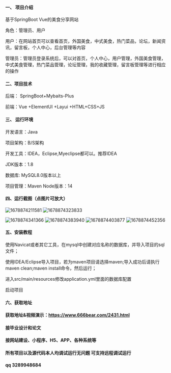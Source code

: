 #### 一、 项目介绍
基于SpringBoot Vue的美食分享网站

角色：管理员、用户

用户：在网站首页可以查看首页，外国美食，中式美食，热门菜品，论坛，新闻资讯，留言板，个人中心，后台管理等内容

管理员：管理员登录系统后，可以对首页，个人中心，用户管理，外国美食管理，中式美食管理，热门菜品管理，论坛管理，我的收藏管理，留言板管理等进行相应的操作

#### 二、项目技术
后端： SpringBoot+Mybaits-Plus

前端：Vue +ElementUI +Layui +HTML+CSS+JS

#### 三、 运行环境
开发语言：Java

项目架构：B/S架构

开发工具：IDEA，Eclipse,Myeclipse都可以。推荐IDEA

JDK版本：1.8

数据库: MySQL8.0版本以上

项目管理：Maven
Node版本：14
#### 四、运行截图（点图片可放大）
![1678874211581](https://github.com/666bears/delicacy/assets/143094776/5eb86dd3-92d8-43ba-96d7-748c5ac98186)
![1678874323833](https://github.com/666bears/delicacy/assets/143094776/02caa673-5bea-437f-a098-306e66fd7530)

![1678874341366](https://github.com/666bears/delicacy/assets/143094776/090f9f94-f6e4-4e8d-99c3-f28ee5a59b59)
![1678874383940](https://github.com/666bears/delicacy/assets/143094776/28305f05-6937-4ea4-944b-b7658bb48376)
![1678874403877](https://github.com/666bears/delicacy/assets/143094776/37f189ac-9069-4224-8ce9-242107b47e05)
![1678874452356](https://github.com/666bears/delicacy/assets/143094776/6351a485-9162-490a-9b63-d4b2f59e171c)

#### 五、安装教程
使用Navicat或者其它工具，在mysql中创建对应名称的数据库，并导入项目的sql文件；

使用IDEA/Eclipse导入项目，若为maven项目请选择maven;导入成功后请执行maven clean;maven install命令，然后运行；

进入src/main/resources修改application.yml里面的数据库配置

启动项目
#### 六、获取地址
#### 获取地址&视频演示：https://www.666bear.com/2431.html

#### 接毕业设计和论文
#### 接网站建设、小程序、H5、APP、各种系统等
#### 所有项目以及源代码本人均调试运行无问题 可支持远程调试运行
#### qq 3289948684
